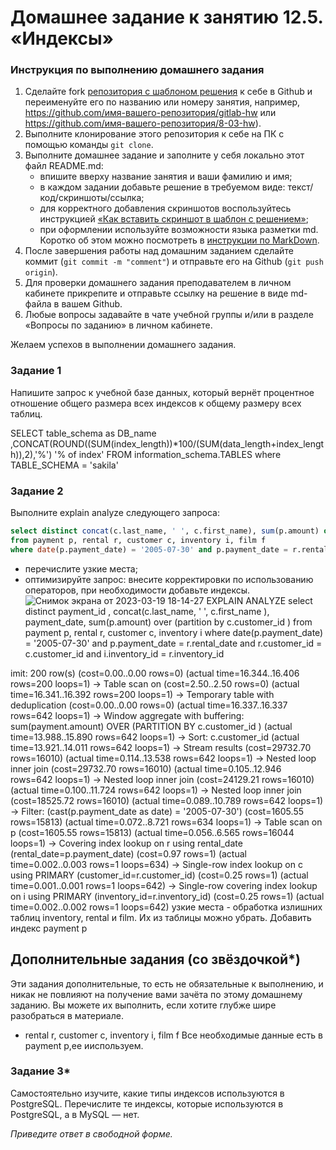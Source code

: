 # Домашнее задание к занятию 12.5. «Индексы»

### Инструкция по выполнению домашнего задания

1. Сделайте fork [репозитория c шаблоном решения](https://github.com/netology-code/sys-pattern-homework) к себе в Github и переименуйте его по названию или номеру занятия, например, https://github.com/имя-вашего-репозитория/gitlab-hw или https://github.com/имя-вашего-репозитория/8-03-hw).
2. Выполните клонирование этого репозитория к себе на ПК с помощью команды `git clone`.
3. Выполните домашнее задание и заполните у себя локально этот файл README.md:
   - впишите вверху название занятия и ваши фамилию и имя;
   - в каждом задании добавьте решение в требуемом виде: текст/код/скриншоты/ссылка;
   - для корректного добавления скриншотов воспользуйтесь инструкцией [«Как вставить скриншот в шаблон с решением»](https://github.com/netology-code/sys-pattern-homework/blob/main/screen-instruction.md);
   - при оформлении используйте возможности языка разметки md. Коротко об этом можно посмотреть в [инструкции по MarkDown](https://github.com/netology-code/sys-pattern-homework/blob/main/md-instruction.md).
4. После завершения работы над домашним заданием сделайте коммит (`git commit -m "comment"`) и отправьте его на Github (`git push origin`).
5. Для проверки домашнего задания преподавателем в личном кабинете прикрепите и отправьте ссылку на решение в виде md-файла в вашем Github.
6. Любые вопросы задавайте в чате учебной группы и/или в разделе «Вопросы по заданию» в личном кабинете.

Желаем успехов в выполнении домашнего задания.

### Задание 1

Напишите запрос к учебной базе данных, который вернёт процентное отношение общего размера всех индексов к общему размеру всех таблиц.

SELECT table_schema as DB_name
	,CONCAT(ROUND((SUM(index_length))*100/(SUM(data_length+index_length)),2),'%') '% of index'
FROM information_schema.TABLES where TABLE_SCHEMA = 'sakila'

### Задание 2

Выполните explain analyze следующего запроса:
```sql
select distinct concat(c.last_name, ' ', c.first_name), sum(p.amount) over (partition by c.customer_id, f.title)
from payment p, rental r, customer c, inventory i, film f
where date(p.payment_date) = '2005-07-30' and p.payment_date = r.rental_date and r.customer_id = c.customer_id and i.inventory_id = r.inventory_id
```
- перечислите узкие места;
- оптимизируйте запрос: внесите корректировки по использованию операторов, при необходимости добавьте индексы.
![Снимок экрана от 2023-03-19 18-14-27](https://user-images.githubusercontent.com/119142863/226185835-731a3484-fafd-4eed-9510-ebfb2a31c9be.png)
EXPLAIN ANALYZE
select distinct  payment_id , concat(c.last_name, ' ', c.first_name ), payment_date, sum(p.amount) over (partition by c.customer_id ) 
from payment p, rental r, customer c, inventory i
where date(p.payment_date) = '2005-07-30' and p.payment_date = r.rental_date and r.customer_id = c.customer_id and i.inventory_id = r.inventory_id



imit: 200 row(s)  (cost=0.00..0.00 rows=0) (actual time=16.344..16.406 rows=200 loops=1)
    -> Table scan on <temporary>  (cost=2.50..2.50 rows=0) (actual time=16.341..16.392 rows=200 loops=1)
        -> Temporary table with deduplication  (cost=0.00..0.00 rows=0) (actual time=16.337..16.337 rows=642 loops=1)
            -> Window aggregate with buffering: sum(payment.amount) OVER (PARTITION BY c.customer_id )   (actual time=13.988..15.890 rows=642 loops=1)
                -> Sort: c.customer_id  (actual time=13.921..14.011 rows=642 loops=1)
                    -> Stream results  (cost=29732.70 rows=16010) (actual time=0.114..13.538 rows=642 loops=1)
                        -> Nested loop inner join  (cost=29732.70 rows=16010) (actual time=0.105..12.946 rows=642 loops=1)
                            -> Nested loop inner join  (cost=24129.21 rows=16010) (actual time=0.100..11.724 rows=642 loops=1)
                                -> Nested loop inner join  (cost=18525.72 rows=16010) (actual time=0.089..10.789 rows=642 loops=1)
                                    -> Filter: (cast(p.payment_date as date) = '2005-07-30')  (cost=1605.55 rows=15813) (actual time=0.072..8.721 rows=634 loops=1)
                                        -> Table scan on p  (cost=1605.55 rows=15813) (actual time=0.056..6.565 rows=16044 loops=1)
                                    -> Covering index lookup on r using rental_date (rental_date=p.payment_date)  (cost=0.97 rows=1) (actual time=0.002..0.003 rows=1 loops=634)
                                -> Single-row index lookup on c using PRIMARY (customer_id=r.customer_id)  (cost=0.25 rows=1) (actual time=0.001..0.001 rows=1 loops=642)
                            -> Single-row covering index lookup on i using PRIMARY (inventory_id=r.inventory_id)  (cost=0.25 rows=1) (actual time=0.002..0.002 rows=1 loops=642)
узкие места - обработка излишних таблиц inventory, rental и film. Их из таблицы можно убрать.
Добавить индекс payment p
   
## Дополнительные задания (со звёздочкой*)
Эти задания дополнительные, то есть не обязательные к выполнению, и никак не повлияют на получение вами зачёта по этому домашнему заданию. Вы можете их выполнить, если хотите глубже шире разобраться в материале.
- rental r, customer c, inventory i, film f
   Все необходимые данные есть в payment p,ее ииспользуем.
### Задание 3*

Самостоятельно изучите, какие типы индексов используются в PostgreSQL. Перечислите те индексы, которые используются в PostgreSQL, а в MySQL — нет.

*Приведите ответ в свободной форме.*
